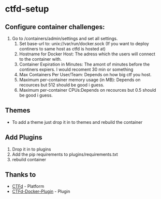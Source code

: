 # ctfd-setup

## Configure container challenges:
1. Go to /containers/admin/settings and set all settings.
   1. Set base-url to: unix://var/run/docker.sock (If you want to deploy continers to same host as ctfd is hosted at)
   2. Hostname for Docker Host: The adress which the users will connect to the container with.
   3. Container Expiration in Minutes: The amont of minutes before the continers expiers. I would recoment 30 min or something
   4. Max Containers Per User/Team: Depends on how big ctf you host.
   5. Maximum per-container memory usage (in MB): Depends on recources but 512 should be good i guess.
   6. Maximum per-container CPUs:Depends on recources but 0.5 should be good i guess.


## Themes
- To add a theme just drop it in to themes and rebuild the container

## Add Plugins
1. Drop it in to plugins
2. Add the pip requirements to plugins/requirements.txt
3. rebuild container


## Thanks to
- [CTFd](https://github.com/CTFd/CTFd) - Platform
- [CTFd-Docker-Plugin](https://github.com/jabb4/CTFd-Docker-Plugin) - Plugin